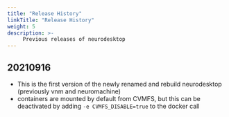```yaml
---
title: "Release History"
linkTitle: "Release History"
weight: 5
description: >-
     Previous releases of neurodesktop
---
```


## 20210916
- This is the first version of the newly renamed and rebuild neurodesktop (previously vnm and neuromachine)
- containers are mounted by default from CVMFS, but this can be deactivated by adding `-e CVMFS_DISABLE=true` to the docker call

